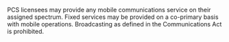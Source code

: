 PCS licensees may provide any mobile communications service on their assigned spectrum. Fixed services may be provided on a co-primary basis with mobile operations. Broadcasting as defined in the Communications Act is prohibited.

